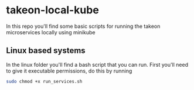# takeon-local-kube
In this repo you'll find some basic scripts for running the takeon microservices locally using minikube

## Linux based systems
In the linux folder you'll find a bash script that you can run. First you'll need to give it executable permissions, do this by running 
```bash 
sudo chmod +x run_services.sh
```
